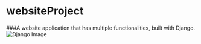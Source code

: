 # websiteProject
###A website application that has multiple functionalities, built with Django.
![Django Image](https://encrypted-tbn0.gstatic.com/images?q=tbn:ANd9GcR-8hYwKTV3aUxQnmDDGzLgsXzU_rGeKdJAIQ&usqp=CAU)
